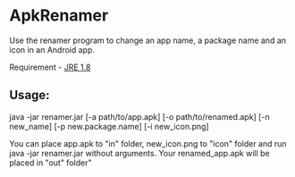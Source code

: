 # ApkRenamer

Use the renamer program to change an app name, a package name and an icon in an Android app.

Requirement - [JRE 1.8](https://www.java.com/en/download/manual.jsp)

## Usage:

java -jar renamer.jar [-a path/to/app.apk] [-o path/to/renamed.apk] [-n new_name] [-p new.package.name] [-i new_icon.png]

You can place app.apk to \"in\" folder, new_icon.png to \"icon\" folder
and run java -jar renamer.jar without arguments. Your renamed_app.apk will be placed in \"out\" folder"

